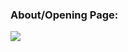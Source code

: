 ### About/Opening Page:
![](https://github.com/EECS3311F24/project-bargainbox/tree/main/doc/sprint0/ux_images/About.png)
